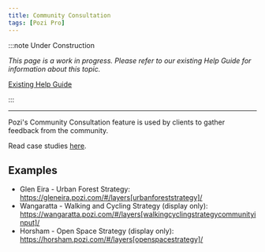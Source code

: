 ```yaml
---
title: Community Consultation
tags: [Pozi Pro]
---
```


:::note Under Construction

*This page is a work in progress. Please refer to our existing Help Guide for information about this topic.*

[Existing Help Guide](https://help.pozi.com/search?query=community+consultation)

:::

---

Pozi's Community Consultation feature is used by clients to gather feedback from the community.

Read case studies [here](/blog/tags/community-consultation).

## Examples

* Glen Eira - Urban Forest Strategy: https://gleneira.pozi.com/#/layers[urbanforeststrategy]/
* Wangaratta - Walking and Cycling Strategy (display only): https://wangaratta.pozi.com/#/layers[walkingcyclingstrategycommunityinput]/
* Horsham - Open Space Strategy (display only): https://horsham.pozi.com/#/layers[openspacestrategy]/
